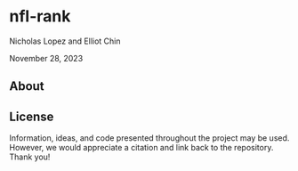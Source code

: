 # nfl-rank
Nicholas Lopez and Elliot Chin

November 28, 2023

## About


## License
Information, ideas, and code presented throughout the project may be used. However, we would appreciate a citation and link back to the repository. Thank you! 
